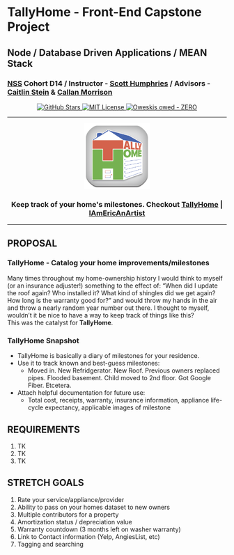 # TallyHome - Front-End Capstone Project
## Node / Database Driven Applications / MEAN Stack

### [NSS](http://nashvillesoftwareschool.com/) Cohort D14 / Instructor - [Scott Humphries](https://github.com/sscotth) / Advisors - [Caitlin Stein](https://github.com/C-Stein) & [Callan Morrison](https://github.com/morecallan)

<p align="center">
    <a href="https://github.com/iamericanartist/Capstone-TallyHome/stargazers">
        <img src="https://img.shields.io/github/stars/iamericanartist/Capstone-TallyHome.svg"
             alt="GitHub Stars">
    </a>
    <a href="https://raw.githubusercontent.com/iamericanartist/Capstone-TallyHome/master/LICENSE">
        <img src="https://img.shields.io/badge/license-MIT-blue.svg"
             alt="MIT License">
    </a>
    <a href="https://github.com/iamericanartist/Capstone-Oweski">
        <img src="https://img.shields.io/badge/Oweskis-0-orange.svg"
             alt="Oweskis owed - ZERO">
    </a>
</p>

<hr/>
<p align="center">
  <a href="https://tallyhomeapp.com">
    <img src="/client/images/TallyHomeWEBShadow.png" alt="TallyHome Logo" height="150px">
  </a>
</p>

<h3 align="center"><strong>Keep track of your home's milestones. Checkout <a href="https://tallyhomeapp.com">TallyHome</a> | <a href="https://iamericanartist.github.io/">IAmEricAnArtist</a></strong></h3>

***


## PROPOSAL
### TallyHome - Catalog your home improvements/milestones
Many times throughout my home-ownership history I would think to myself (or an insurance adjuster!) something to the effect of: “When did I update the roof again? Who installed it? What kind of shingles did we get again? How long is the warranty good for?” and would throw my hands in the air and throw a nearly random year number out there. I thought to myself, wouldn’t it be nice to have a way to keep track of things like this?  
This was the catalyst for **TallyHome**.

### TallyHome Snapshot
-   TallyHome is basically a diary of milestones for your residence.
-   Use it to track known and best-guess milestones:
    -   Moved in. New Refridgerator. New Roof. Previous owners replaced pipes. Flooded basement. Child moved to 2nd floor. Got Google Fiber. Etcetera.
-   Attach helpful documentation for future use: 
    -   Total cost, receipts, warranty, insurance information, appliance life-cycle expectancy, applicable images of milestone



## REQUIREMENTS
1. TK
1. TK
1. TK

## STRETCH GOALS
1. Rate your service/appliance/provider
1. Ability to pass on your homes dataset to new owners
1. Multiple contributors for a property
1. Amortization status / depreciation value
1. Warranty countdown (3 months left on washer warranty)
1. Link to Contact information (Yelp, AngiesList, etc)
1. Tagging and searching
